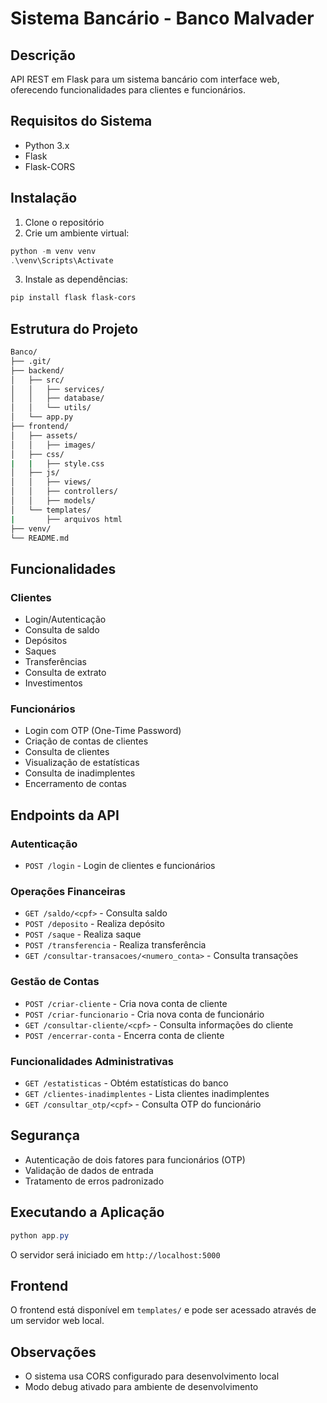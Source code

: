 ﻿# Sistema Bancário - Banco Malvader

## Descrição
API REST em Flask para um sistema bancário com interface web, oferecendo funcionalidades para clientes e funcionários.

## Requisitos do Sistema
- Python 3.x
- Flask
- Flask-CORS

## Instalação
1. Clone o repositório
2. Crie um ambiente virtual:
```powershell
python -m venv venv
.\venv\Scripts\Activate
```

3. Instale as dependências:
```powershell
pip install flask flask-cors
```

## Estrutura do Projeto
```bash
Banco/
├── .git/
├── backend/
│   ├── src/
│   │   ├── services/
│   │   ├── database/
│   │   └── utils/
│   └── app.py
├── frontend/
│   ├── assets/
│   │   ├── images/
│   ├── css/
|   |   ├── style.css
│   ├── js/
│   │   ├── views/
│   │   ├── controllers/
│   │   ├── models/
│   └── templates/
|       ├── arquivos html
├── venv/
└── README.md
```


## Funcionalidades

### Clientes
- Login/Autenticação
- Consulta de saldo
- Depósitos
- Saques
- Transferências
- Consulta de extrato
- Investimentos

### Funcionários
- Login com OTP (One-Time Password)
- Criação de contas de clientes
- Consulta de clientes
- Visualização de estatísticas
- Consulta de inadimplentes
- Encerramento de contas

## Endpoints da API

### Autenticação
- `POST /login` - Login de clientes e funcionários

### Operações Financeiras
- `GET /saldo/<cpf>` - Consulta saldo
- `POST /deposito` - Realiza depósito
- `POST /saque` - Realiza saque
- `POST /transferencia` - Realiza transferência
- `GET /consultar-transacoes/<numero_conta>` - Consulta transações

### Gestão de Contas
- `POST /criar-cliente` - Cria nova conta de cliente
- `POST /criar-funcionario` - Cria nova conta de funcionário
- `GET /consultar-cliente/<cpf>` - Consulta informações do cliente
- `POST /encerrar-conta` - Encerra conta de cliente

### Funcionalidades Administrativas
- `GET /estatisticas` - Obtém estatísticas do banco
- `GET /clientes-inadimplentes` - Lista clientes inadimplentes
- `GET /consultar_otp/<cpf>` - Consulta OTP do funcionário

## Segurança
- Autenticação de dois fatores para funcionários (OTP)
- Validação de dados de entrada
- Tratamento de erros padronizado

## Executando a Aplicação
```powershell
python app.py
```
O servidor será iniciado em `http://localhost:5000`

## Frontend
O frontend está disponível em `templates/` e pode ser acessado através de um servidor web local.

## Observações
- O sistema usa CORS configurado para desenvolvimento local
- Modo debug ativado para ambiente de desenvolvimento

